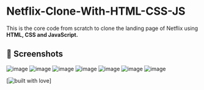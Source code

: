 # Netflix-Clone-With-HTML-CSS-JS
This is the core code from scratch to clone the landing page of Netflix using **HTML, CSS and JavaScript.**

## 📸 Screenshots
![image](https://user-images.githubusercontent.com/79099734/156505537-8e28ee14-dd20-4299-9eea-984d7068c7fd.png)
![image](https://user-images.githubusercontent.com/79099734/156505592-42d7e884-e72c-41b8-8efe-856d1aeaf4b1.png)
![image](https://user-images.githubusercontent.com/79099734/156505619-e344eb2f-9298-4f76-8d59-d0f6a4f108dc.png)
![image](https://user-images.githubusercontent.com/79099734/156505658-675daf0b-fe7d-4490-8d1c-ab030527ecf5.png)
![image](https://user-images.githubusercontent.com/79099734/156505698-04ab760c-9ef1-4da2-b921-4c3e65ef0789.png)
![image](https://user-images.githubusercontent.com/79099734/156505771-6929b1f2-1aed-4da4-bb7a-092404589241.png)
![image](https://user-images.githubusercontent.com/79099734/156505809-309a6824-5d85-4cc0-9ffd-95d66fb2cf5e.png)

<p align="center">

[![built with love](https://forthebadge.com/images/badges/built-with-love.svg)]

</p>
